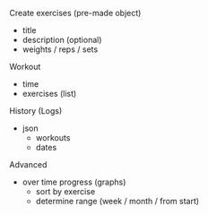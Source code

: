 Create exercises (pre-made object)
- title
- description (optional)
- weights / reps / sets

Workout
- time
- exercises (list)

History (Logs)
- json
	- workouts
	- dates
	
Advanced
- over time progress (graphs)
	- sort by exercise
	- determine range (week / month / from start)